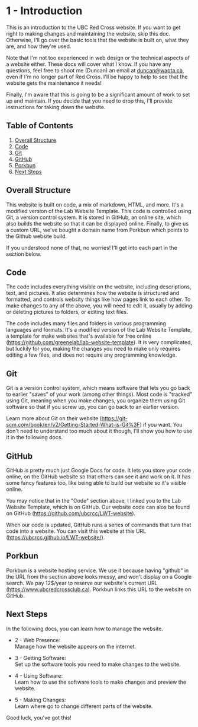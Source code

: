 # 1 - Introduction

This is an introduction to the UBC Red Cross website. If you want to get right to making changes and maintaining the website, skip this doc. Otherwise, I'll go over the basic tools that the website is built on, what they are, and how they're used.

Note that I'm not too experienced in web design or the technical aspects of a website either. These docs will cover what I know. If you have any questions, feel free to shoot me (Duncan) an email at duncan@wapta.ca, even if I'm no longer part of Red Cross. I'll be happy to help to see that the website gets the maintenance it needs!

Finally, I'm aware that this is going to be a significant amount of work to set up and maintain. If you decide that you need to drop this, I'll provide instructions for taking down the website.

## Table of Contents

 1. [Overall Structure](#overall-structure)
 2. [Code](#code)
 3. [Git](#git)
 4. [GitHub](#github)
 5. [Porkbun](#porkbun)
 6. [Next Steps](#next-steps)

## Overall Structure

This website is built on code, a mix of markdown, HTML, and more. It's a modified version of the Lab Website Template. This code is controlled using Git, a version control system. It is stored in GitHub, an online site, which also builds the website so that it can be displayed online. Finally, to give us a custom URL, we've bought a domain name from Porkbun which points to the Github website build. 

If you understood none of that, no worries! I'll get into each part in the section below.

## Code

The code includes everything visible on the website, including descriptions, text, and pictures. It also determines how the website is structured and formatted, and controls websity things like how pages link to each other. To make changes to any of the above, you will need to edit it, usually by adding or deleting pictures to folders, or editing text files.

The code includes many files and folders in various programming languages and formats. It's a modified version of the Lab Website Template, a template for make websites that's available for free online (https://github.com/greenelab/lab-website-template). It is very complicated, but luckily for you, making the changes you need to make only requires editing a few files, and does not require any programming knowledge. 

## Git

Git is a version control system, which means software that lets you go back to earlier "saves" of your work (among other things). Most code is "tracked" using Git, meaning when you make changes, you organize them using Git software so that if you screw up, you can go back to an earlier version.

Learn more about Git on their website (https://git-scm.com/book/en/v2/Getting-Started-What-is-Git%3F) if you want. You don't need to understand too much about it though, I'll show you how to use it in the following docs.

## GitHub

GitHub is pretty much just Google Docs for code. It lets you store your code online, on the GitHub website so that others can see it and work on it. It has some fancy features too, like being able to build our website so it's visible online.

You may notice that in the "Code" section above, I linked you to the Lab Website Template, which is on GitHub. Our website code can alos be found on GitHub (https://github.com/ubcrcc/LWT-website).

When our code is updated, GitHub runs a series of commands that turn that code into a website. You can visit this website at this URL (https://ubcrcc.github.io/LWT-website/).

## Porkbun

Porkbun is a website hosting service. We use it because having "github" in the URL from the section above looks messy, and won't display on a Google search. We pay 12$/year to reserve our website's current URL (https://www.ubcredcrossclub.ca). Porkbun links this URL to the website on GitHub.

## Next Steps

In the following docs, you can learn how to manage the website. 

- 2 - Web Presence:\
    Manage how the website appears on the internet.

- 3 - Getting Software:\
    Set up the software tools you need to make changes to the website.
    
- 4 - Using Software:\
    Learn how to use the software tools to make changes and preview the website.

- 5 - Making Changes:\
    Learn where go to change different parts of the website.

Good luck, you've got this!
